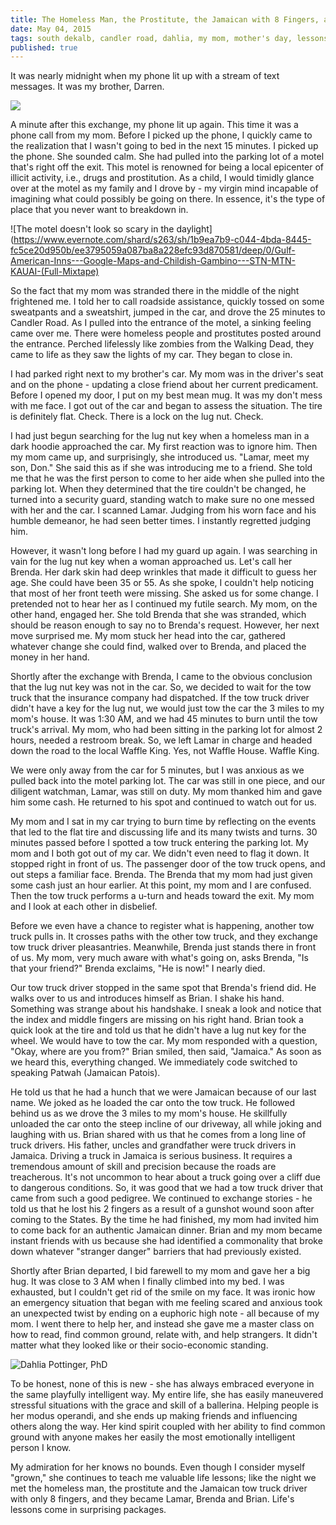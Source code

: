 ```yaml
---
title: The Homeless Man, the Prostitute, the Jamaican with 8 Fingers, and My Mom
date: May 04, 2015
tags: south dekalb, candler road, dahlia, my mom, mother's day, lessons
published: true
---
```


It was nearly midnight when my phone lit up with a stream of text messages. It was my brother, Darren.

![](https://www.evernote.com/shard/s263/sh/51f53d0e-5a5b-4994-989e-de746cf7450a/ae9fabbac46a2a9e0878e15fd32daae8/deep/0/IMG_7624.png)

A minute after this exchange, my phone lit up again. This time it was a phone call from my mom. Before I picked up the phone, I quickly came to the realization that I wasn't going to bed in the next 15 minutes. I picked up the phone. She sounded calm. She had pulled into the parking lot of a motel that's right off the exit. This motel is renowned for being a local epicenter of illicit activity, i.e., drugs and prostitution. As a child, I would timidly glance over at the motel as my family and I drove by - my virgin mind incapable of imagining what could possibly be going on there. In essence, it's the type of place that you never want to breakdown in.

![The motel doesn't look so scary in the daylight](https://www.evernote.com/shard/s263/sh/1b9ea7b9-c044-4bda-8445-fc5ce20d950b/ee3795059a087ba8a228efc93d870581/deep/0/Gulf-American-Inns---Google-Maps-and-Childish-Gambino---STN-MTN-KAUAI-(Full-Mixtape)

So the fact that my mom was stranded there in the middle of the night frightened me. I told her to call roadside assistance, quickly tossed on some sweatpants and a sweatshirt, jumped in the car, and drove the 25 minutes to Candler Road. As I pulled into the entrance of the motel, a sinking feeling came over me. There were homeless people and prostitutes posted around the entrance. Perched lifelessly like zombies from the Walking Dead, they came to life as they saw the lights of my car. They began to close in.

I had parked right next to my brother's car. My mom was in the driver's seat and on the phone - updating a close friend about her current predicament. Before I opened my door, I put on my best mean mug. It was my don't mess with me face. I got out of the car and began to assess the situation. The tire is definitely flat. Check. There is a lock on the lug nut. Check.

I had just begun searching for the lug nut key when a homeless man in a dark hoodie approached the car. My first reaction was to ignore him. Then my mom came up, and surprisingly, she introduced us. "Lamar, meet my son, Don." She said this as if she was introducing me to a friend. She told me that he was the first person to come to her aide when she pulled into the parking lot. When they determined that the tire couldn't be changed, he turned into a security guard, standing watch to make sure no one messed with her and the car. I scanned Lamar. Judging from his worn face and his humble demeanor, he had seen better times. I instantly regretted judging him.

However, it wasn't long before I had my guard up again. I was searching in vain for the lug nut key when a woman approached us. Let's call her Brenda. Her dark skin had deep wrinkles that made it difficult to guess her age. She could have been 35 or 55. As she spoke, I couldn't help noticing that most of her front teeth were missing. She asked us for some change. I pretended not to hear her as I continued my futile search. My mom, on the other hand, engaged her. She told Brenda that she was stranded, which should be reason enough to say no to Brenda's request. However, her next move surprised me. My mom stuck her head into the car, gathered whatever change she could find, walked over to Brenda, and placed the money in her hand.

Shortly after the exchange with Brenda, I came to the obvious conclusion that the lug nut key was not in the car. So, we decided to wait for the tow truck that the insurance company had dispatched. If the tow truck driver didn't have a key for the lug nut, we would just tow the car the 3 miles to my mom's house. It was 1:30 AM, and we had 45 minutes to burn until the tow truck's arrival. My mom, who had been sitting in the parking lot for almost 2 hours, needed a restroom break. So, we left Lamar in charge and headed down the road to the local Waffle King. Yes, not Waffle House. Waffle King.

We were only away from the car for 5 minutes, but I was anxious as we pulled back into the motel parking lot. The car was still in one piece, and our diligent watchman, Lamar, was still on duty. My mom thanked him and gave him some cash. He returned to his spot and continued to watch out for us.

My mom and I sat in my car trying to burn time by reflecting on the events that led to the flat tire and discussing life and its many twists and turns. 30 minutes passed before I spotted a tow truck entering the parking lot. My mom and I both got out of my car. We didn't even need to flag it down. It stopped right in front of us. The passenger door of the tow truck opens, and out steps a familiar face. Brenda. The Brenda that my mom had just given some cash just an hour earlier. At this point, my mom and I are confused. Then the tow truck performs a u-turn and heads toward the exit. My mom and I look at each other in disbelief.

Before we even have a chance to register what is happening, another tow truck pulls in. It crosses paths with the other tow truck, and they exchange tow truck driver pleasantries. Meanwhile, Brenda just stands there in front of us. My mom, very much aware with what's going on, asks Brenda, "Is that your friend?" Brenda exclaims, "He is now!" I nearly died.

Our tow truck driver stopped in the same spot that Brenda's friend did. He walks over to us and introduces himself as Brian. I shake his hand. Something was strange about his handshake. I sneak a look and notice that the index and middle fingers are missing on his right hand. Brian took a quick look at the tire and told us that he didn't have a lug nut key for the wheel. We would have to tow the car. My mom responded with a question, "Okay, where are you from?" Brian smiled, then said, "Jamaica." As soon as we heard this, everything changed. We immediately code switched to speaking Patwah (Jamaican Patois).

He told us that he had a hunch that we were Jamaican because of our last name. We joked as he loaded the car onto the tow truck. He followed behind us as we drove the 3 miles to my mom's house. He skillfully unloaded the car onto the steep incline of our driveway, all while joking and laughing with us. Brian shared with us that he comes from a long line of truck drivers. His father, uncles and grandfather were truck drivers in Jamaica. Driving a truck in Jamaica is serious business. It requires a tremendous amount of skill and precision because the roads are treacherous. It's not uncommon to hear about a truck going over a cliff due to dangerous conditions. So, it was good that we had a tow truck driver that came from such a good pedigree. We continued to exchange stories - he told us that he lost his 2 fingers as a result of a gunshot wound soon after coming to the States. By the time he had finished, my mom had invited him to come back for an authentic Jamaican dinner. Brian and my mom became instant friends with us because she had identified a commonality that broke down whatever "stranger danger" barriers that had previously existed.

Shortly after Brian departed, I bid farewell to my mom and gave her a big hug. It was close to 3 AM when I finally climbed into my bed. I was exhausted, but I couldn't get rid of the smile on my face. It was ironic how an emergency situation that began with me feeling scared and anxious took an unexpected twist by ending on a euphoric high note - all because of my mom. I went there to help her, and instead she gave me a master class on how to read, find common ground, relate with, and help strangers. It didn't matter what they looked like or their socio-economic standing.

![Dahlia Pottinger, PhD](https://www.evernote.com/shard/s263/sh/93aa89e5-f593-48c8-b19a-657eb0a1ff81/8fcec104def2284070857f8d1cb2e603/deep/0/IMG_7695.jpg)

To be honest, none of this is new - she has always embraced everyone in the same playfully intelligent way. My entire life, she has easily maneuvered stressful situations with the grace and skill of a ballerina. Helping people is her modus operandi, and she ends up making friends and influencing others along the way. Her kind spirit coupled with her ability to find common ground with anyone makes her easily the most emotionally intelligent person I know.

My admiration for her knows no bounds. Even though I consider myself "grown," she continues to teach me valuable life lessons; like the night we met the homeless man, the prostitute and the Jamaican tow truck driver with only 8 fingers, and they became Lamar, Brenda and Brian. Life's lessons come in surprising packages.

